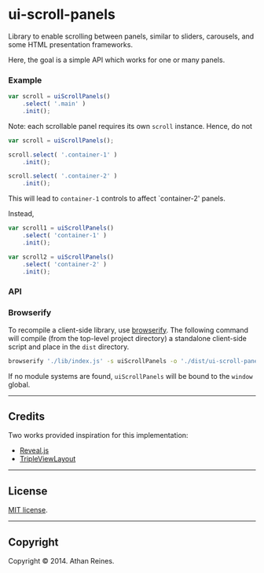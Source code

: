 ui-scroll-panels
================

Library to enable scrolling between panels, similar to sliders, carousels, and some HTML presentation frameworks.

Here, the goal is a simple API which works for one or many panels.


### Example

``` javascript
var scroll = uiScrollPanels()
	.select( '.main' )
	.init();
```

Note: each scrollable panel requires its own `scroll` instance. Hence, do not

``` javascript
var scroll = uiScrollPanels();

scroll.select( '.container-1' )
	.init();

scroll.select( '.container-2' )
	.init();
```

This will lead to `container-1` controls to affect `container-2' panels.

Instead,

``` javascript
var scroll1 = uiScrollPanels()
	.select( 'container-1' )
	.init();

var scroll2 = uiScrollPanels()
	.select( 'container-2' )
	.init();
```


### API




### Browserify

To recompile a client-side library, use [browserify](https://github.com/substack/node-browserify). The following command will compile (from the top-level project directory) a standalone client-side script and place in the `dist` directory.

``` bash
browserify './lib/index.js' -s uiScrollPanels -o './dist/ui-scroll-panels.js'
```

If no module systems are found, `uiScrollPanels` will be bound to the `window` global.


---
## Credits

Two works provided inspiration for this implementation:

*	[Reveal.js](https://github.com/hakimel/reveal.js/)
* 	[TripleViewLayout](http://tympanus.net/Development/TripleViewLayout/)


---
## License

[MIT license](http://opensource.org/licenses/MIT). 


---
## Copyright

Copyright &copy; 2014. Athan Reines.